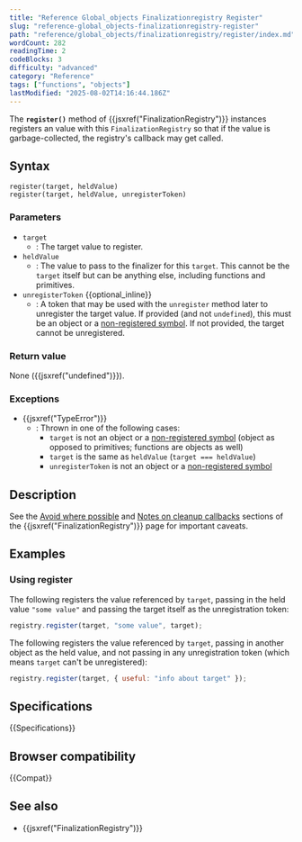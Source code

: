 ```yaml
---
title: "Reference Global_objects Finalizationregistry Register"
slug: "reference-global_objects-finalizationregistry-register"
path: "reference/global_objects/finalizationregistry/register/index.md"
wordCount: 282
readingTime: 2
codeBlocks: 3
difficulty: "advanced"
category: "Reference"
tags: ["functions", "objects"]
lastModified: "2025-08-02T14:16:44.186Z"
---
```



The **`register()`** method of {{jsxref("FinalizationRegistry")}} instances registers an value with this `FinalizationRegistry` so that if the value is garbage-collected, the registry's callback may get called.

## Syntax

```js-nolint
register(target, heldValue)
register(target, heldValue, unregisterToken)
```

### Parameters

- `target`
  - : The target value to register.
- `heldValue`
  - : The value to pass to the finalizer for this `target`. This cannot be the `target` itself but can be anything else, including functions and primitives.
- `unregisterToken` {{optional_inline}}
  - : A token that may be used with the `unregister` method later to unregister the target value. If provided (and not `undefined`), this must be an object or a [non-registered symbol](/en-US/docs/Web/JavaScript/Reference/Global_Objects/Symbol#shared_symbols_in_the_global_symbol_registry). If not provided, the target cannot be unregistered.

### Return value

None ({{jsxref("undefined")}}).

### Exceptions

- {{jsxref("TypeError")}}
  - : Thrown in one of the following cases:
    - `target` is not an object or a [non-registered symbol](/en-US/docs/Web/JavaScript/Reference/Global_Objects/Symbol#shared_symbols_in_the_global_symbol_registry) (object as opposed to primitives; functions are objects as well)
    - `target` is the same as `heldValue` (`target === heldValue`)
    - `unregisterToken` is not an object or a [non-registered symbol](/en-US/docs/Web/JavaScript/Reference/Global_Objects/Symbol#shared_symbols_in_the_global_symbol_registry)

## Description

See the [Avoid where possible](/en-US/docs/Web/JavaScript/Reference/Global_Objects/FinalizationRegistry#avoid_where_possible)
and [Notes on cleanup callbacks](/en-US/docs/Web/JavaScript/Reference/Global_Objects/FinalizationRegistry#notes_on_cleanup_callbacks)
sections of the {{jsxref("FinalizationRegistry")}} page for important caveats.

## Examples

### Using register

The following registers the value referenced by `target`,
passing in the held value `"some value"` and passing the target itself
as the unregistration token:

```js
registry.register(target, "some value", target);
```

The following registers the value referenced by `target`,
passing in another object as the held value, and not passing in any unregistration token
(which means `target` can't be unregistered):

```js
registry.register(target, { useful: "info about target" });
```

## Specifications

{{Specifications}}

## Browser compatibility

{{Compat}}

## See also

- {{jsxref("FinalizationRegistry")}}
